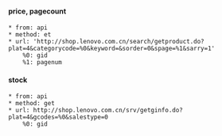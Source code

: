 #### price, pagecount
    * from: api
    * method: et
    * url: 'http://shop.lenovo.com.cn/search/getproduct.do?plat=4&categorycode=%0&keyword=&sorder=0&spage=%1&sarry=1'
        %0: gid
        %1: pagenum

#### stock
    * from: api
    * method: get
    * url: http://shop.lenovo.com.cn/srv/getginfo.do?plat=4&gcodes=%0&salestype=0
        %0: gid
